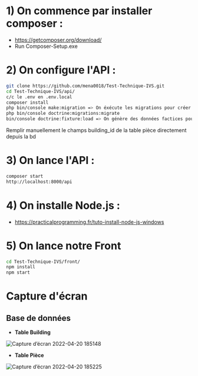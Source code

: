# 1) On commence par installer composer :
* https://getcomposer.org/download/
* Run Composer-Setup.exe


# 2) On configure l'API :
```bash
git clone https://github.com/mena0018/Test-Technique-IVS.git
cd Test-Technique-IVS/api/
c/c le .env en .env.local
composer install
php bin/console make:migration => On éxécute les migrations pour créer les tables.
php bin/console doctrine:migrations:migrate
bin/console doctrine:fixture:load => On génère des données factices pour alimenter les tables.
```
Remplir manuellement le champs building_id de la table pièce directement depuis la bd

# 3) On lance l'API :

```bash
composer start
http://localhost:8000/api
```

# 4) On installe Node.js :
* https://practicalprogramming.fr/tuto-install-node-js-windows


# 5) On lance notre Front  
```bash
cd Test-Technique-IVS/front/
npm install
npm start
```


# Capture d'écran

## Base de données
* **Table Building**

![Capture d’écran 2022-04-20 185148](https://user-images.githubusercontent.com/89834824/164284999-41dbdf64-7cc2-483f-886f-2059e46393e8.png)

* **Table Pièce**

![Capture d’écran 2022-04-20 185225](https://user-images.githubusercontent.com/89834824/164285002-ae7deb2b-4237-4e9c-b85a-c8c90d8e4f31.png)

